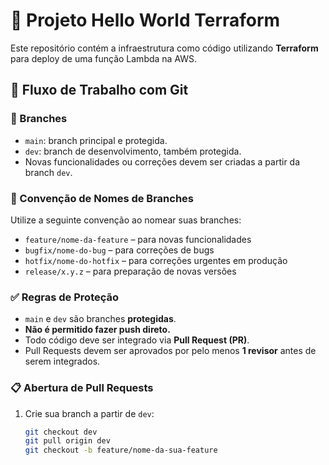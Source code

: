 # 🚀 Projeto Hello World Terraform

Este repositório contém a infraestrutura como código utilizando **Terraform** para deploy de uma função Lambda na AWS.

## 📌 Fluxo de Trabalho com Git

### 🔀 Branches

- `main`: branch principal e protegida.
- `dev`: branch de desenvolvimento, também protegida.
- Novas funcionalidades ou correções devem ser criadas a partir da branch `dev`.

### 📁 Convenção de Nomes de Branches

Utilize a seguinte convenção ao nomear suas branches:

- `feature/nome-da-feature` – para novas funcionalidades
- `bugfix/nome-do-bug` – para correções de bugs
- `hotfix/nome-do-hotfix` – para correções urgentes em produção
- `release/x.y.z` – para preparação de novas versões

### ✅ Regras de Proteção

- `main` e `dev` são branches **protegidas**.
- **Não é permitido fazer push direto.**
- Todo código deve ser integrado via **Pull Request (PR)**.
- Pull Requests devem ser aprovados por pelo menos **1 revisor** antes de serem integrados.

### 📋 Abertura de Pull Requests

1. Crie sua branch a partir de `dev`:
   ```bash
   git checkout dev
   git pull origin dev
   git checkout -b feature/nome-da-sua-feature
